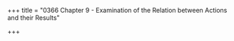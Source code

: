 +++
title = "0366 Chapter 9 - Examination of the Relation between Actions and their Results"

+++



